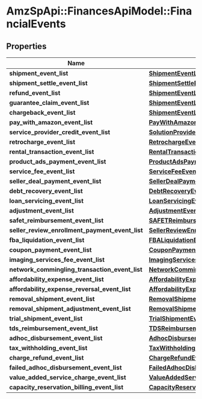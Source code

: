 # AmzSpApi::FinancesApiModel::FinancialEvents

## Properties
Name | Type | Description | Notes
------------ | ------------- | ------------- | -------------
**shipment_event_list** | [**ShipmentEventList**](ShipmentEventList.md) |  | [optional] 
**shipment_settle_event_list** | [**ShipmentSettleEventList**](ShipmentSettleEventList.md) |  | [optional] 
**refund_event_list** | [**ShipmentEventList**](ShipmentEventList.md) |  | [optional] 
**guarantee_claim_event_list** | [**ShipmentEventList**](ShipmentEventList.md) |  | [optional] 
**chargeback_event_list** | [**ShipmentEventList**](ShipmentEventList.md) |  | [optional] 
**pay_with_amazon_event_list** | [**PayWithAmazonEventList**](PayWithAmazonEventList.md) |  | [optional] 
**service_provider_credit_event_list** | [**SolutionProviderCreditEventList**](SolutionProviderCreditEventList.md) |  | [optional] 
**retrocharge_event_list** | [**RetrochargeEventList**](RetrochargeEventList.md) |  | [optional] 
**rental_transaction_event_list** | [**RentalTransactionEventList**](RentalTransactionEventList.md) |  | [optional] 
**product_ads_payment_event_list** | [**ProductAdsPaymentEventList**](ProductAdsPaymentEventList.md) |  | [optional] 
**service_fee_event_list** | [**ServiceFeeEventList**](ServiceFeeEventList.md) |  | [optional] 
**seller_deal_payment_event_list** | [**SellerDealPaymentEventList**](SellerDealPaymentEventList.md) |  | [optional] 
**debt_recovery_event_list** | [**DebtRecoveryEventList**](DebtRecoveryEventList.md) |  | [optional] 
**loan_servicing_event_list** | [**LoanServicingEventList**](LoanServicingEventList.md) |  | [optional] 
**adjustment_event_list** | [**AdjustmentEventList**](AdjustmentEventList.md) |  | [optional] 
**safet_reimbursement_event_list** | [**SAFETReimbursementEventList**](SAFETReimbursementEventList.md) |  | [optional] 
**seller_review_enrollment_payment_event_list** | [**SellerReviewEnrollmentPaymentEventList**](SellerReviewEnrollmentPaymentEventList.md) |  | [optional] 
**fba_liquidation_event_list** | [**FBALiquidationEventList**](FBALiquidationEventList.md) |  | [optional] 
**coupon_payment_event_list** | [**CouponPaymentEventList**](CouponPaymentEventList.md) |  | [optional] 
**imaging_services_fee_event_list** | [**ImagingServicesFeeEventList**](ImagingServicesFeeEventList.md) |  | [optional] 
**network_commingling_transaction_event_list** | [**NetworkComminglingTransactionEventList**](NetworkComminglingTransactionEventList.md) |  | [optional] 
**affordability_expense_event_list** | [**AffordabilityExpenseEventList**](AffordabilityExpenseEventList.md) |  | [optional] 
**affordability_expense_reversal_event_list** | [**AffordabilityExpenseEventList**](AffordabilityExpenseEventList.md) |  | [optional] 
**removal_shipment_event_list** | [**RemovalShipmentEventList**](RemovalShipmentEventList.md) |  | [optional] 
**removal_shipment_adjustment_event_list** | [**RemovalShipmentAdjustmentEventList**](RemovalShipmentAdjustmentEventList.md) |  | [optional] 
**trial_shipment_event_list** | [**TrialShipmentEventList**](TrialShipmentEventList.md) |  | [optional] 
**tds_reimbursement_event_list** | [**TDSReimbursementEventList**](TDSReimbursementEventList.md) |  | [optional] 
**adhoc_disbursement_event_list** | [**AdhocDisbursementEventList**](AdhocDisbursementEventList.md) |  | [optional] 
**tax_withholding_event_list** | [**TaxWithholdingEventList**](TaxWithholdingEventList.md) |  | [optional] 
**charge_refund_event_list** | [**ChargeRefundEventList**](ChargeRefundEventList.md) |  | [optional] 
**failed_adhoc_disbursement_event_list** | [**FailedAdhocDisbursementEventList**](FailedAdhocDisbursementEventList.md) |  | [optional] 
**value_added_service_charge_event_list** | [**ValueAddedServiceChargeEventList**](ValueAddedServiceChargeEventList.md) |  | [optional] 
**capacity_reservation_billing_event_list** | [**CapacityReservationBillingEventList**](CapacityReservationBillingEventList.md) |  | [optional] 

